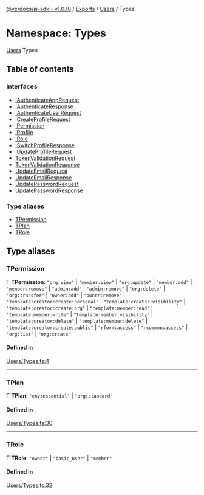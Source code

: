 [@verdocs/js-sdk - v1.0.10](../README.md) / [Exports](../modules.md) / [Users](Users.md) / Types

# Namespace: Types

[Users](Users.md).Types

## Table of contents

### Interfaces

- [IAuthenticateAppRequest](../interfaces/Users.Types.IAuthenticateAppRequest.md)
- [IAuthenticateResponse](../interfaces/Users.Types.IAuthenticateResponse.md)
- [IAuthenticateUserRequest](../interfaces/Users.Types.IAuthenticateUserRequest.md)
- [ICreateProfileRequest](../interfaces/Users.Types.ICreateProfileRequest.md)
- [IPermission](../interfaces/Users.Types.IPermission.md)
- [IProfile](../interfaces/Users.Types.IProfile.md)
- [IRole](../interfaces/Users.Types.IRole.md)
- [ISwitchProfileResponse](../interfaces/Users.Types.ISwitchProfileResponse.md)
- [IUpdateProfileRequest](../interfaces/Users.Types.IUpdateProfileRequest.md)
- [TokenValidationRequest](../interfaces/Users.Types.TokenValidationRequest.md)
- [TokenValidationResponse](../interfaces/Users.Types.TokenValidationResponse.md)
- [UpdateEmailRequest](../interfaces/Users.Types.UpdateEmailRequest.md)
- [UpdateEmailResponse](../interfaces/Users.Types.UpdateEmailResponse.md)
- [UpdatePasswordRequest](../interfaces/Users.Types.UpdatePasswordRequest.md)
- [UpdatePasswordResponse](../interfaces/Users.Types.UpdatePasswordResponse.md)

### Type aliases

- [TPermission](Users.Types.md#tpermission)
- [TPlan](Users.Types.md#tplan)
- [TRole](Users.Types.md#trole)

## Type aliases

### TPermission

Ƭ **TPermission**: ``"org:view"`` \| ``"member:view"`` \| ``"org:update"`` \| ``"member:add"`` \| ``"member:remove"`` \| ``"admin:add"`` \| ``"admin:remove"`` \| ``"org:delete"`` \| ``"org:transfer"`` \| ``"owner:add"`` \| ``"owner:remove"`` \| ``"template:creator:create:personal"`` \| ``"template:creator:visibility"`` \| ``"template:creator:create:org"`` \| ``"template:member:read"`` \| ``"template:member:write"`` \| ``"template:member:visibility"`` \| ``"template:creator:delete"`` \| ``"template:member:delete"`` \| ``"template:creator:create:public"`` \| ``"rform:access"`` \| ``"rcommon:access"`` \| ``"org:list"`` \| ``"org:create"``

#### Defined in

[Users/Types.ts:4](https://github.com/Verdocs/js-sdk/blob/main/src/Users/Types.ts#L4)

___

### TPlan

Ƭ **TPlan**: ``"env:essential"`` \| ``"org:standard"``

#### Defined in

[Users/Types.ts:30](https://github.com/Verdocs/js-sdk/blob/main/src/Users/Types.ts#L30)

___

### TRole

Ƭ **TRole**: ``"owner"`` \| ``"basic_user"`` \| ``"member"``

#### Defined in

[Users/Types.ts:32](https://github.com/Verdocs/js-sdk/blob/main/src/Users/Types.ts#L32)
